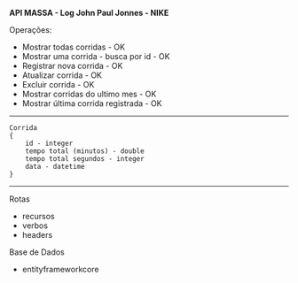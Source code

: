 **API MASSA - Log John Paul Jonnes - NIKE**


Operações:
- Mostrar todas corridas - OK
- Mostrar uma corrida - busca por id - OK
- Registrar nova corrida - OK
- Atualizar corrida - OK
- Excluir corrida - OK
- Mostrar corridas do ultimo mes - OK
- Mostrar última corrida registrada - OK

----------------------------

    Corrida
    {
        id - integer
        tempo total (minutos) - double
        tempo total segundos - integer
        data - datetime
    }


----------------------------
Rotas
- recursos
- verbos
- headers

Base de Dados
- entityframeworkcore
